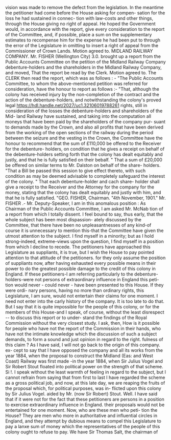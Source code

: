 vision was made to remove the defect from the legislation. In the meantime the petitioner had come before the House asking for compen- sation for the loss he had sustained in connec- tion with law-costs and other things, through the House giving no right of appeal. He hoped the Government would, in accordance with the report, give every consideration to the report of the Committee, and, if possible, place a sum on the supplementary estimates to recompense him for the expense he had been put to through the error of the Legislature in omitting to insert a right of appeal from the Commissioner of Crown Lands. Motion agreed to. MIDLAND RAILWAY COMPANY. Mr. FISHER (Wellington City) 3.0. brought up a report from the Public Accounts Committee on the petition of the Midland Railway Company debenture-holders and the shareholders in the Midland Railway Company, and moved, That the report be read by the Clerk. Motion agreed to. The CLERK then read the report, which was as follows : - "The Public Accounts Committee, to whom the above-mentioned petition was referred for consideration, have the honour to report as follows :- "That, although the colony has received injury by the non-completion of the contract and the action of the debenture-holders, and notwithstanding the colony's proved legal https://hdl.handle.net/2027/uc1.32106019788261 rights, still in consideration of the losses the debenture-holders and shareholders of the Mid- land Railway have sustained, and taking into the computation all moneys that have been paid by the shareholders of the company pur- suant to demands made by the Crown, and also all profits that have been derived from the working of the open sections of the railway during the period between the seizure and the vesting in the Crown, the Committee have the honour to recommend that the sum of £110,000 be offered to the Receiver for the debenture- holders, on condition that he gives a receipt on behalf of the debenture-holders setting forth that the colony has dealt equitably and justly, and that he is fully satisfied on their bebalf. " That a sum of £20,000 be offered on similar terms to Mr. Dalston on behalf of the share- holders. "That a Bill be passed this session to give effect thereto, with such condition as may be deemed advisable to completely safeguard the interest of the colony. " That each debenture-holder and cach share- holder shall give a receipt to the Receiver and the Attorney for the company for the money, stating that the colony has dealt equitably and justly with him, and that he is fully satisfied. "GEO. FISHER, Chairman. "4th November, 1901." Mr. FISHER .- Mr. Deputy-Speaker, I am in this anomalous position : As Chairman of the Public Accounts Committee, I am asked Mr. McNab tion of a report from which I totally dissent. I feel bound to say, thus early, that the whole subject has been most dispassion- ately discussed by the Committee, that there have been no unpleasantnesses of any kind-of course it is unnecessary to mention this-that the Committee have given the utmost attention to the subject. I find myself in a minority; but as I hold strong-indeed, extreme-views upon the question, I find myself in a position from which I decline to recede. The petitioners have approached this Legislature as suppliants, it is true, but I wish the House to pay pointed attention to that attitude of the petitioners. for they only assume the position of suppliants now, after having exhausted every possible means in their power to do the greatest possible damage to the credit of this colony in England. If these petitioners-I am referring particularly to the debenture-holders-were not persons of extraordinary influence in England this peti- tion would never - could never - have been presented to this House. If they were ordi- nary persons, having no more than ordinary rights, this Legislature, I am sure, would not entertain their claims for one moment. I need not enter into the carly history of the company. It is too late to do that. But I say that it is quite impossible for the people of this colony, or for the members of this House-and I speak, of course, without the least disrespect -- to discuss this report or to under- stand the findings of the Royal Commission without the very closest study. I ask, then, How is it possible for people who have not the report of the Commission in their hands, who have not the intimate knowledge which the discussion of such a subject demands, to form a sound and just opinion in regard to the right. fulness of this claim ? As I have said, I will not go back to the origin of this company. ex- cept to say that I have opposed the company and all its works from the year 1884, when the proposal to construct the Midland (Eas: and West Coast) Railway was first made -in the year 1884, when Sir Julius Vogel and Sir Robert Stout floated into political power on the strength of that scheme. Si !. I speak without the least warmth of feeling in regard to the subject, but I cannot refrain from saying that from first to last I have regarded the scheme as a gross political job, and now, at this late day, we are reaping the fruits of the proposal which, for political purposes, was in- flicted upon this colony by Sir Julius Vogel. aided by Mr. (now Sir Robert) Stout. Well. I have said that if it were not for the fact that these petitioners are persons in a position to exercise extraordinary influence in England. their proposals would not be entertained for one moment. Now, who are these men who peti- tion the House? They are men who more in authoritative and influential circles in England, and they attempt by dubious means to compel this Legislature to pay a lanxe sum of money which the representatives of the people of this colony ought to refuse to pay. We have Sir Thomas Salt, the chairman of 